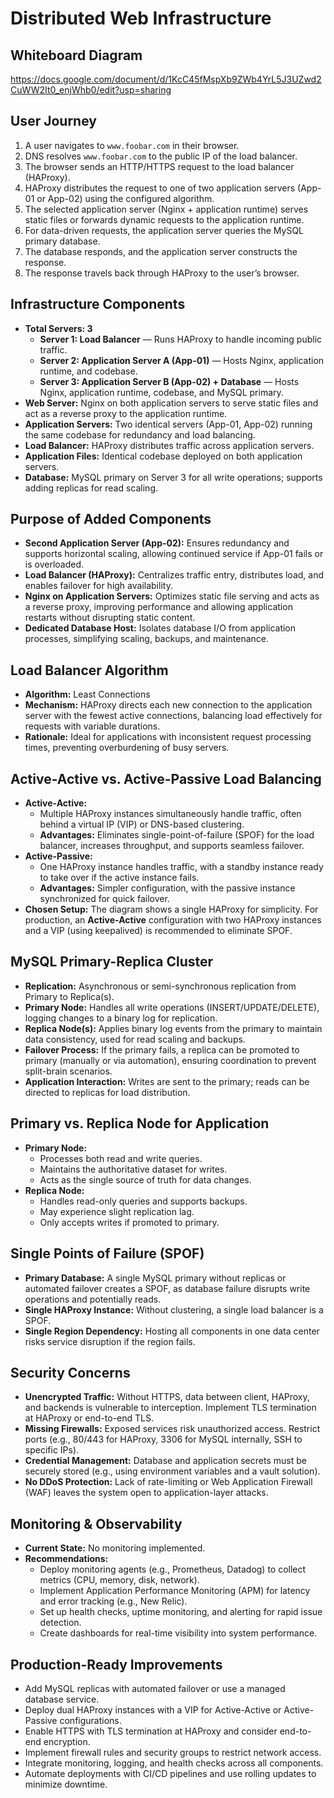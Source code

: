# Distributed Web Infrastructure

## Whiteboard Diagram
https://docs.google.com/document/d/1KcC45fMspXb9ZWb4YrL5J3UZwd2CuWW2It0_enjWhb0/edit?usp=sharing
## User Journey
1. A user navigates to `www.foobar.com` in their browser.
2. DNS resolves `www.foobar.com` to the public IP of the load balancer.
3. The browser sends an HTTP/HTTPS request to the load balancer (HAProxy).
4. HAProxy distributes the request to one of two application servers (App-01 or App-02) using the configured algorithm.
5. The selected application server (Nginx + application runtime) serves static files or forwards dynamic requests to the application runtime.
6. For data-driven requests, the application server queries the MySQL primary database.
7. The database responds, and the application server constructs the response.
8. The response travels back through HAProxy to the user’s browser.

## Infrastructure Components
- **Total Servers: 3**
  - **Server 1: Load Balancer** — Runs HAProxy to handle incoming public traffic.
  - **Server 2: Application Server A (App-01)** — Hosts Nginx, application runtime, and codebase.
  - **Server 3: Application Server B (App-02) + Database** — Hosts Nginx, application runtime, codebase, and MySQL primary.
- **Web Server:** Nginx on both application servers to serve static files and act as a reverse proxy to the application runtime.
- **Application Servers:** Two identical servers (App-01, App-02) running the same codebase for redundancy and load balancing.
- **Load Balancer:** HAProxy distributes traffic across application servers.
- **Application Files:** Identical codebase deployed on both application servers.
- **Database:** MySQL primary on Server 3 for all write operations; supports adding replicas for read scaling.

## Purpose of Added Components
- **Second Application Server (App-02):** Ensures redundancy and supports horizontal scaling, allowing continued service if App-01 fails or is overloaded.
- **Load Balancer (HAProxy):** Centralizes traffic entry, distributes load, and enables failover for high availability.
- **Nginx on Application Servers:** Optimizes static file serving and acts as a reverse proxy, improving performance and allowing application restarts without disrupting static content.
- **Dedicated Database Host:** Isolates database I/O from application processes, simplifying scaling, backups, and maintenance.

## Load Balancer Algorithm
- **Algorithm:** Least Connections
- **Mechanism:** HAProxy directs each new connection to the application server with the fewest active connections, balancing load effectively for requests with variable durations.
- **Rationale:** Ideal for applications with inconsistent request processing times, preventing overburdening of busy servers.

## Active-Active vs. Active-Passive Load Balancing
- **Active-Active:**
  - Multiple HAProxy instances simultaneously handle traffic, often behind a virtual IP (VIP) or DNS-based clustering.
  - **Advantages:** Eliminates single-point-of-failure (SPOF) for the load balancer, increases throughput, and supports seamless failover.
- **Active-Passive:**
  - One HAProxy instance handles traffic, with a standby instance ready to take over if the active instance fails.
  - **Advantages:** Simpler configuration, with the passive instance synchronized for quick failover.
- **Chosen Setup:** The diagram shows a single HAProxy for simplicity. For production, an **Active-Active** configuration with two HAProxy instances and a VIP (using keepalived) is recommended to eliminate SPOF.

## MySQL Primary-Replica Cluster
- **Replication:** Asynchronous or semi-synchronous replication from Primary to Replica(s).
- **Primary Node:** Handles all write operations (INSERT/UPDATE/DELETE), logging changes to a binary log for replication.
- **Replica Node(s):** Applies binary log events from the primary to maintain data consistency, used for read scaling and backups.
- **Failover Process:** If the primary fails, a replica can be promoted to primary (manually or via automation), ensuring coordination to prevent split-brain scenarios.
- **Application Interaction:** Writes are sent to the primary; reads can be directed to replicas for load distribution.

## Primary vs. Replica Node for Application
- **Primary Node:**
  - Processes both read and write queries.
  - Maintains the authoritative dataset for writes.
  - Acts as the single source of truth for data changes.
- **Replica Node:**
  - Handles read-only queries and supports backups.
  - May experience slight replication lag.
  - Only accepts writes if promoted to primary.

## Single Points of Failure (SPOF)
- **Primary Database:** A single MySQL primary without replicas or automated failover creates a SPOF, as database failure disrupts write operations and potentially reads.
- **Single HAProxy Instance:** Without clustering, a single load balancer is a SPOF.
- **Single Region Dependency:** Hosting all components in one data center risks service disruption if the region fails.

## Security Concerns
- **Unencrypted Traffic:** Without HTTPS, data between client, HAProxy, and backends is vulnerable to interception. Implement TLS termination at HAProxy or end-to-end TLS.
- **Missing Firewalls:** Exposed services risk unauthorized access. Restrict ports (e.g., 80/443 for HAProxy, 3306 for MySQL internally, SSH to specific IPs).
- **Credential Management:** Database and application secrets must be securely stored (e.g., using environment variables and a vault solution).
- **No DDoS Protection:** Lack of rate-limiting or Web Application Firewall (WAF) leaves the system open to application-layer attacks.

## Monitoring & Observability
- **Current State:** No monitoring implemented.
- **Recommendations:**
  - Deploy monitoring agents (e.g., Prometheus, Datadog) to collect metrics (CPU, memory, disk, network).
  - Implement Application Performance Monitoring (APM) for latency and error tracking (e.g., New Relic).
  - Set up health checks, uptime monitoring, and alerting for rapid issue detection.
  - Create dashboards for real-time visibility into system performance.

## Production-Ready Improvements
- Add MySQL replicas with automated failover or use a managed database service.
- Deploy dual HAProxy instances with a VIP for Active-Active or Active-Passive configurations.
- Enable HTTPS with TLS termination at HAProxy and consider end-to-end encryption.
- Implement firewall rules and security groups to restrict network access.
- Integrate monitoring, logging, and health checks across all components.
- Automate deployments with CI/CD pipelines and use rolling updates to minimize downtime.